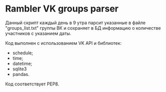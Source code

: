 # Rambler VK groups parser

Данный скрипт каждый день в 9 утра парсит указанные в файле "groups_list.txt" группы ВК и сохраняет в БД информацию о количестве участников с указанием даты.

Код выполнен с использованием VK API и библиотек:
- schedule;
- time;
- datetime;
- sqlite3
- pandas.

Код соответствует PEP8.
